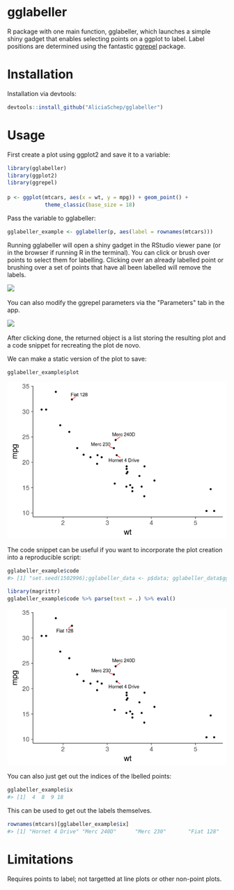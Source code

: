 
<!-- README.md is generated from README.Rmd. Please edit that file -->
gglabeller
==========

R package with one main function, gglabeller, which launches a simple shiny gadget that enables selecting points on a ggplot to label. Label positions are determined using the fantastic [ggrepel](https://github.com/slowkow/ggrepel) package.

Installation
============

Installation via devtools:

``` r
devtools::install_github("AliciaSchep/gglabeller") 
```

Usage
=====

First create a plot using ggplot2 and save it to a variable:

``` r
library(gglabeller)
library(ggplot2)
library(ggrepel)

p <- ggplot(mtcars, aes(x = wt, y = mpg)) + geom_point() + 
            theme_classic(base_size = 18)
```

Pass the variable to gglabeller:

``` r
gglabeller_example <- gglabeller(p, aes(label = rownames(mtcars)))
```

Running gglabeller will open a shiny gadget in the RStudio viewer pane (or in the browser if running R in the terminal). You can click or brush over points to select them for labelling. Clicking over an already labelled point or brushing over a set of points that have all been labelled will remove the labels.

![](gglabeller_demo1.gif)

You can also modify the ggrepel parameters via the "Parameters" tab in the app.

![](gglabeller_demo2.gif)

After clicking done, the returned object is a list storing the resulting plot and a code snippet for recreating the plot de novo.

We can make a static version of the plot to save:

``` r
gglabeller_example$plot
```

![](README-plot_plot-1.png)

The code snippet can be useful if you want to incorporate the plot creation into a reproducible script:

``` r
gglabeller_example$code
#> [1] "set.seed(1502996);gglabeller_data <- p$data; gglabeller_data$gglabeller_labels <- rownames(mtcars); gglabeller_data[c(1:3, 5:7, 10:17, 19:32),'gglabeller_labels'] <- ''; p + geom_text_repel(data = gglabeller_data,mapping = aes(label = gglabeller_labels), segment.color = 'red',box.padding = unit(0.5, 'lines'))"
```

``` r
library(magrittr)
gglabeller_example$code %>% parse(text = .) %>% eval()
```

![](README-code_plot-1.png)

You can also just get out the indices of the lbelled points:

``` r
gglabeller_example$ix
#> [1]  4  8  9 18
```

This can be used to get out the labels themselves.

``` r
rownames(mtcars)[gglabeller_example$ix]
#> [1] "Hornet 4 Drive" "Merc 240D"      "Merc 230"       "Fiat 128"
```

Limitations
===========

Requires points to label; not targetted at line plots or other non-point plots.

